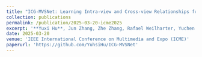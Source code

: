```yaml
---
title: "ICG-MVSNet: Learning Intra-view and Cross-view Relationships for Guidance in Multi-View Stereo"
collection: publications
permalink: /publication/2025-03-20-icme2025
excerpt: '**Yuxi Hu**, Jun Zhang, Zhe Zhang, Rafael Weilharter, Yuchen Rao, Kuangyi Chen, Runze Yuan, Friedrich Fraundorfer\*'
date: 2025-03-20
venue: 'IEEE International Conference on Multimedia and Expo (ICME)'
paperurl: 'https://github.com/YuhsiHu/ICG-MVSNet'
---
```

